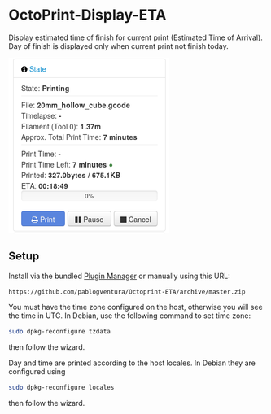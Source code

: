 # OctoPrint-Display-ETA

Display estimated time of finish for current print (Estimated Time of Arrival). Day of finish is displayed only when current print not finish today.

![alt text](./extras/img/screenshot.png)

## Setup

Install via the bundled [Plugin Manager](https://github.com/foosel/OctoPrint/wiki/Plugin:-Plugin-Manager)
or manually using this URL:

    https://github.com/pablogventura/Octoprint-ETA/archive/master.zip

You must have the time zone configured on the host, otherwise you will see the time in UTC.
In Debian, use the following command to set time zone:
```bash
sudo dpkg-reconfigure tzdata
```
then follow the wizard.

Day and time are printed according to the host locales.
In Debian they are configured using
```bash
sudo dpkg-reconfigure locales
```
then follow the wizard.
